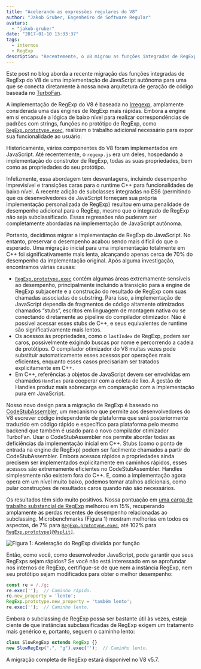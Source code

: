 ```yaml
---
title: "Acelerando as expressões regulares do V8"
author: "Jakob Gruber, Engenheiro de Software Regular"
avatars: 
  - "jakob-gruber"
date: "2017-01-10 13:33:37"
tags: 
  - internos
  - RegExp
description: "Recentemente, o V8 migrou as funções integradas de RegExp de uma implementação de JavaScript autônoma para uma nova arquitetura de geração de código baseada no TurboFan."
---
```

Este post no blog aborda a recente migração das funções integradas de RegExp do V8 de uma implementação de JavaScript autônoma para uma que se conecta diretamente à nossa nova arquitetura de geração de código baseada no [TurboFan](/blog/v8-release-56).

<!--truncate-->
A implementação de RegExp do V8 é baseada no [Irregexp](https://blog.chromium.org/2009/02/irregexp-google-chromes-new-regexp.html), amplamente considerada uma das engines de RegExp mais rápidas. Embora a engine em si encapsule a lógica de baixo nível para realizar correspondências de padrões com strings, funções no protótipo de RegExp, como [`RegExp.prototype.exec`](https://developer.mozilla.org/en-US/docs/Web/JavaScript/Reference/Global_Objects/RegExp/exec), realizam o trabalho adicional necessário para expor sua funcionalidade ao usuário.

Historicamente, vários componentes do V8 foram implementados em JavaScript. Até recentemente, o `regexp.js` era um deles, hospedando a implementação do construtor de RegExp, todas as suas propriedades, bem como as propriedades do seu protótipo.

Infelizmente, essa abordagem tem desvantagens, incluindo desempenho imprevisível e transições caras para o runtime C++ para funcionalidades de baixo nível. A recente adição de subclasses integradas no ES6 (permitindo que os desenvolvedores de JavaScript forneçam sua própria implementação personalizada de RegExp) resultou em uma penalidade de desempenho adicional para o RegExp, mesmo que o integrado de RegExp não seja subclassificado. Essas regressões não puderam ser completamente abordadas na implementação de JavaScript autônoma.

Portanto, decidimos migrar a implementação de RegExp do JavaScript. No entanto, preservar o desempenho acabou sendo mais difícil do que o esperado. Uma migração inicial para uma implementação totalmente em C++ foi significativamente mais lenta, alcançando apenas cerca de 70% do desempenho da implementação original. Após alguma investigação, encontramos várias causas:

- [`RegExp.prototype.exec`](https://developer.mozilla.org/en-US/docs/Web/JavaScript/Reference/Global_Objects/RegExp/exec) contém algumas áreas extremamente sensíveis ao desempenho, principalmente incluindo a transição para a engine de RegExp subjacente e a construção do resultado de RegExp com suas chamadas associadas de substring. Para isso, a implementação de JavaScript dependia de fragmentos de código altamente otimizados chamados “stubs”, escritos em linguagem de montagem nativa ou se conectando diretamente ao pipeline do compilador otimizador. Não é possível acessar esses stubs de C++, e seus equivalentes de runtime são significativamente mais lentos.
- Os acessos às propriedades, como o `lastIndex` de RegExp, podem ser caros, possivelmente exigindo buscas por nome e percorrendo a cadeia de protótipos. O compilador otimizador do V8 muitas vezes pode substituir automaticamente esses acessos por operações mais eficientes, enquanto esses casos precisariam ser tratados explicitamente em C++.
- Em C++, referências a objetos de JavaScript devem ser envolvidas em chamados `Handles` para cooperar com a coleta de lixo. A gestão de Handles produz mais sobrecarga em comparação com a implementação pura em JavaScript.

Nosso novo design para a migração de RegExp é baseado no [CodeStubAssembler](/blog/csa), um mecanismo que permite aos desenvolvedores do V8 escrever código independente de plataforma que será posteriormente traduzido em código rápido e específico para plataforma pelo mesmo backend que também é usado para o novo compilador otimizador TurboFan. Usar o CodeStubAssembler nos permite abordar todas as deficiências da implementação inicial em C++. Stubs (como o ponto de entrada na engine de RegExp) podem ser facilmente chamados a partir do CodeStubAssembler. Embora acessos rápidos a propriedades ainda precisem ser implementados explicitamente em caminhos rápidos, esses acessos são extremamente eficientes no CodeStubAssembler. Handles simplesmente não existem fora do C++. E, como a implementação agora opera em um nível muito baixo, podemos tomar atalhos adicionais, como pular construções de resultados caros quando não são necessários.

Os resultados têm sido muito positivos. Nossa pontuação em [uma carga de trabalho substancial de RegExp](https://github.com/chromium/octane/blob/master/regexp.js) melhorou em 15%, recuperando amplamente as perdas recentes de desempenho relacionadas ao subclassing. Microbenchmarks (Figura 1) mostram melhorias em todos os aspectos, de 7% para [`RegExp.prototype.exec`](https://developer.mozilla.org/pt-BR/docs/Web/JavaScript/Reference/Global_Objects/RegExp/exec), até 102% para [`RegExp.prototype[@@split]`](https://developer.mozilla.org/pt-BR/docs/Web/JavaScript/Reference/Global_Objects/RegExp/@@split).

![Figura 1: Aceleração do RegExp dividida por função](/_img/speeding-up-regular-expressions/perf.png)

Então, como você, como desenvolvedor JavaScript, pode garantir que seus RegExps sejam rápidos? Se você não está interessado em se aprofundar nos internos de RegExp, certifique-se de que nem a instância RegExp, nem seu protótipo sejam modificados para obter o melhor desempenho:

```js
const re = /./g;
re.exec('');  // Caminho rápido.
re.new_property = 'lento';
RegExp.prototype.new_property = 'também lento';
re.exec('');  // Caminho lento.
```

Embora o subclassing de RegExp possa ser bastante útil às vezes, esteja ciente de que instâncias subclassificadas de RegExp exigem um tratamento mais genérico e, portanto, seguem o caminho lento:

```js
class SlowRegExp extends RegExp {}
new SlowRegExp(".", "g").exec('');  // Caminho lento.
```

A migração completa de RegExp estará disponível no V8 v5.7.
